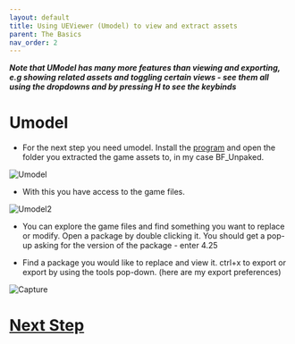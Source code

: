 ```yaml
---
layout: default
title: Using UEViewer (Umodel) to view and extract assets
parent: The Basics
nav_order: 2
---
```


***Note that UModel has many more features than viewing and exporting, e.g showing related assets and toggling certain views - see them all using the dropdowns and by pressing H to see the keybinds***

# Umodel

- For the next step you need umodel. Install the [program](https://www.gildor.org/en/projects/umodel) and open the folder you extracted the game assets to, in my case BF_Unpaked.

![Umodel](https://user-images.githubusercontent.com/71292624/144015963-e660cd82-2b52-42f3-8ee2-8083dfc00d71.PNG)

- With this you have access to the game files.

![Umodel2](https://user-images.githubusercontent.com/71292624/144016010-5319f7d7-8071-4452-a80c-21e7fda422f3.PNG)

- You can explore the game files and find something you want to replace or modify. Open a package by double clicking it. You should get a pop-up asking for the version of the package - enter 4.25

- Find a package you would like to replace and view it. ctrl+x to export or export by using the tools pop-down. (here are my export preferences)

![Capture](https://user-images.githubusercontent.com/71292624/144016034-632f3fb3-05f6-45b0-b672-02d33129de0a.PNG)

# [Next Step](https://github.com/bananaturtlesandwich/Blue-Fire-Modding-Guide/blob/main/Engine.md)

